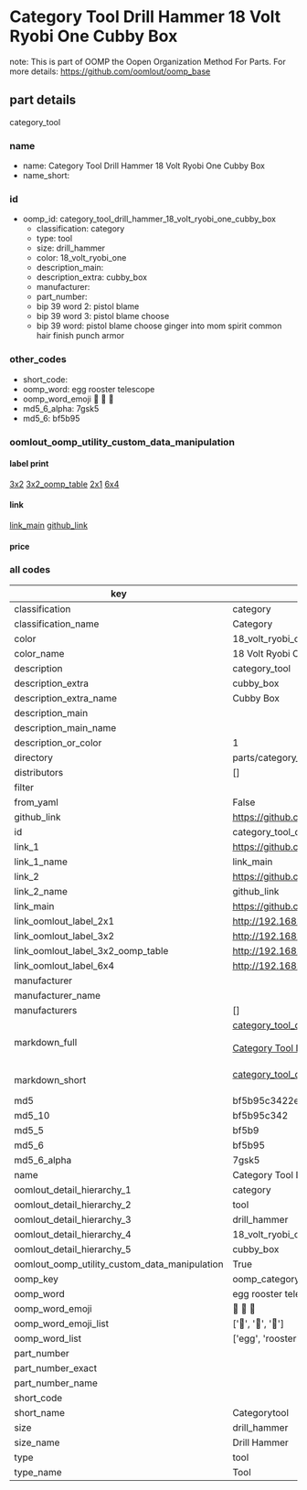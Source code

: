 # Category Tool Drill Hammer 18 Volt Ryobi One Cubby Box  

note: This is part of OOMP the Oopen Organization Method For Parts. For more details: https://github.com/oomlout/oomp_base

##  part details



category_tool

### name
* name: Category Tool Drill Hammer 18 Volt Ryobi One Cubby Box
* name_short: 
### id
* oomp_id: category_tool_drill_hammer_18_volt_ryobi_one_cubby_box
  * classification: category
  * type: tool
  * size: drill_hammer
  * color: 18_volt_ryobi_one
  * description_main: 
  * description_extra: cubby_box
  * manufacturer: 
  * part_number: 
  * bip 39 word 2: pistol blame
  * bip 39 word 3: pistol blame choose
  * bip 39 word: pistol blame choose ginger into mom spirit common hair finish punch armor

### other_codes
* short_code: 
* oomp_word: egg rooster telescope
* oomp_word_emoji :egg: :rooster: :telescope:
* md5_6_alpha: 7gsk5
* md5_6: bf5b95






### oomlout_oomp_utility_custom_data_manipulation
#### label print
[3x2](http://192.168.1.245:1112/?label=oomp%207gsk5)
[3x2_oomp_table](http://192.168.1.107:1112/?label=oomp%207gsk5)
[2x1](http://192.168.1.242:1112/?label=oomp%207gsk5)
[6x4](http://192.168.1.55:1112/?label=oomp%207gsk5)    

#### link

[link_main](https://github.com/oomlout/oomlout_oomp_current_version_messy/tree/main/parts/category_tool_drill_hammer_18_volt_ryobi_one_cubby_box) [github_link](https://github.com/oomlout/oomlout_oomp_part_src/tree/main/parts/category_tool_drill_hammer_18_volt_ryobi_one_cubby_box)                             

#### price







### all codes 
| key | value |  
| --- | --- |  
| classification | category |  
| classification_name | Category |  
| color | 18_volt_ryobi_one |  
| color_name | 18 Volt Ryobi One |  
| description | category_tool |  
| description_extra | cubby_box |  
| description_extra_name | Cubby Box |  
| description_main |  |  
| description_main_name |  |  
| description_or_color | 1  |  
| directory | parts/category_tool_drill_hammer_18_volt_ryobi_one_cubby_box |  
| distributors | [] |  
| filter |  |  
| from_yaml | False |  
| github_link | https://github.com/oomlout/oomlout_oomp_part_src/tree/main/parts/category_tool_drill_hammer_18_volt_ryobi_one_cubby_box |  
| id | category_tool_drill_hammer_18_volt_ryobi_one_cubby_box |  
| link_1 | https://github.com/oomlout/oomlout_oomp_current_version_messy/tree/main/parts/category_tool_drill_hammer_18_volt_ryobi_one_cubby_box |  
| link_1_name | link_main |  
| link_2 | https://github.com/oomlout/oomlout_oomp_part_src/tree/main/parts/category_tool_drill_hammer_18_volt_ryobi_one_cubby_box |  
| link_2_name | github_link |  
| link_main | https://github.com/oomlout/oomlout_oomp_current_version_messy/tree/main/parts/category_tool_drill_hammer_18_volt_ryobi_one_cubby_box |  
| link_oomlout_label_2x1 | http://192.168.1.242:1112/?label=oomp%207gsk5 |  
| link_oomlout_label_3x2 | http://192.168.1.245:1112/?label=oomp%207gsk5 |  
| link_oomlout_label_3x2_oomp_table | http://192.168.1.107:1112/?label=oomp%207gsk5 |  
| link_oomlout_label_6x4 | http://192.168.1.55:1112/?label=oomp%207gsk5 |  
| manufacturer |  |  
| manufacturer_name |  |  
| manufacturers | [] |  
| markdown_full | [category_tool_drill_hammer_18_volt_ryobi_one_cubby_box](https://github.com/oomlout/oomlout_oomp_current_version_messy/tree/main/parts/category_tool_drill_hammer_18_volt_ryobi_one_cubby_box)<br>[](https://github.com/oomlout/oomlout_oomp_current_version_messy/tree/main/parts/category_tool_drill_hammer_18_volt_ryobi_one_cubby_box)<br>[Category Tool Drill Hammer 18 Volt Ryobi One Cubby Box](https://github.com/oomlout/oomlout_oomp_current_version_messy/tree/main/parts/category_tool_drill_hammer_18_volt_ryobi_one_cubby_box)<br><br> |  
| markdown_short | [category_tool_drill_hammer_18_volt_ryobi_one_cubby_box](https://github.com/oomlout/oomlout_oomp_current_version_messy/tree/main/parts/category_tool_drill_hammer_18_volt_ryobi_one_cubby_box)<br><br> |  
| md5 | bf5b95c3422e7a423b3ae6205085cd2b |  
| md5_10 | bf5b95c342 |  
| md5_5 | bf5b9 |  
| md5_6 | bf5b95 |  
| md5_6_alpha | 7gsk5 |  
| name | Category Tool Drill Hammer 18 Volt Ryobi One Cubby Box |  
| oomlout_detail_hierarchy_1 | category |  
| oomlout_detail_hierarchy_2 | tool |  
| oomlout_detail_hierarchy_3 | drill_hammer |  
| oomlout_detail_hierarchy_4 | 18_volt_ryobi_one |  
| oomlout_detail_hierarchy_5 | cubby_box |  
| oomlout_oomp_utility_custom_data_manipulation | True |  
| oomp_key | oomp_category_tool_drill_hammer_18_volt_ryobi_one_cubby_box |  
| oomp_word | egg rooster telescope |  
| oomp_word_emoji | :egg: :rooster: :telescope: |  
| oomp_word_emoji_list | [':egg:', ':rooster:', ':telescope:'] |  
| oomp_word_list | ['egg', 'rooster', 'telescope'] |  
| part_number |  |  
| part_number_exact |  |  
| part_number_name |  |  
| short_code |  |  
| short_name | Categorytool |  
| size | drill_hammer |  
| size_name | Drill Hammer |  
| type | tool |  
| type_name | Tool |  
